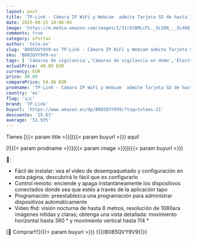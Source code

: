 ```yaml
---
layout: post
title: 'TP-Link - Cámara IP WiFi y Webcam  admite Tarjeta SD de hasta 128 GB  FHD 1080p Tapo P100 4-Pack - WiFi Enchufe Inteligente Mini'
date: 2025-08-25 18:06:09
image: 'https://m.media-amazon.com/images/I/31rGtBMLcFL._SL500_._SL400_.jpg'
comments: true
category: ofertas
author: 'tole.es'
slug: 'B085QVY9V9-es TP-Link - Cámara IP WiFi y Webcam admite Tarjeta SD de...'
sku: 'B085QVY9V9-es'
tags: [ 'Cámaras de vigilancia','Cámaras de vigilancia en domo','Electrónica','Fotografía y videocámaras','enchufe','inteligente','tp-link','🇪🇸', ]
actualPrice: 40.89 EUR
currency: EUR
price: 40.89
comparePrice: 54.98 EUR
prodname: 'TP-Link - Cámara IP WiFi y Webcam  admite Tarjeta SD de hasta 128 GB  FHD 1080p Tapo P100 4-Pack - WiFi Enchufe Inteligente Mini'
country: 'es'
flag: '🇪🇸'
brand: 'TP-Link'
buyurl: 'https://www.amazon.es/dp/B085QVY9V9/?tag=tolees-21'
descuento: '25.63'
average: '51.935'
---
```


Tienes [{{< param title >}}]({{< param buyurl >}}) aqui!

[![{{< param prodname >}}]({{< param image >}})]({{< param buyurl >}})

🔎:

- Fácil de instalar: vea el video de desempaquetado y configuración en esta página, descubrirá lo fácil que es configurarlo
- Control remoto: enciende y apaga instantáneamente los dispositivos conectados donde sea que estés a través de la aplicación tapo
- Programación: preestablezca una programación para administrar dispositivos automáticamente
- Video fhd: visión nocturna de hasta 8 metros, resolución de 1080ara imágenes nítidas y claras; obtenga una vista detallada: movimiento horizontal hasta 360 ° y movimiento vertical hasta 114 °

[🛒 Comprar!!!]({{< param buyurl >}})
{{<world>}}B085QVY9V9{{</world>}}
